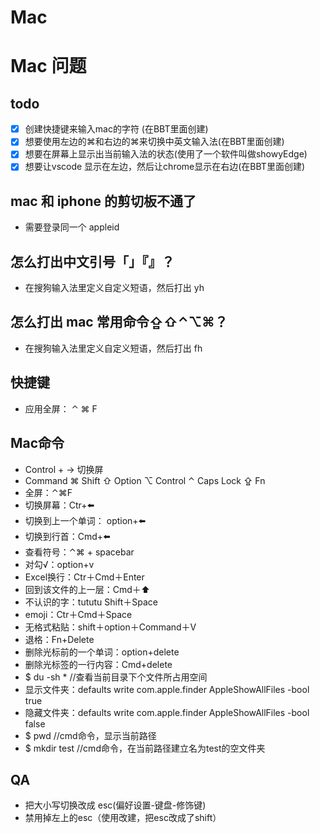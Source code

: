 # Mac

# Mac 问题

## todo

- [x]  创建快捷键来输入mac的字符 (在BBT里面创建)
- [x]  想要使用左边的⌘和右边的⌘来切换中英文输入法(在BBT里面创建)
- [x]  想要在屏幕上显示出当前输入法的状态(使用了一个软件叫做showyEdge)
- [x]  想要让vscode 显示在左边，然后让chrome显示在右边(在BBT里面创建)

## mac 和 iphone 的剪切板不通了

- 需要登录同一个 appleid

## 怎么打出中文引号「」『』？

- 在搜狗输入法里定义自定义短语，然后打出 yh

## 怎么打出 mac 常用命令⇪⇧⌃⌥⌘？

- 在搜狗输入法里定义自定义短语，然后打出 fh

## 快捷键

- 应用全屏： ⌃ ⌘ F
<!-- - 应用最大化： -->

## Mac命令

- Control + → 切换屏
- Command ⌘ Shift ⇧ Option ⌥ Control ⌃ Caps Lock ⇪ Fn
- 全屏：⌃⌘F
- 切换屏幕：Ctr+⬅️
- 切换到上一个单词： option+⬅️
- 切换到行首：Cmd+⬅️
- 查看符号：⌃⌘ + spacebar
- 对勾√：option+v
- Excel换行：Ctr＋Cmd＋Enter
- 回到该文件的上一层：Cmd＋⬆️
- 不认识的字：tututu Shift＋Space
- emoji：Ctr＋Cmd＋Space
- 无格式粘贴：shift＋option＋Command＋V
- 退格：Fn+Delete
- 删除光标前的一个单词：option+delete
- 删除光标签的一行内容：Cmd+delete
- $ du -sh * //查看当前目录下个文件所占用空间
- 显示文件夹：defaults write com.apple.finder AppleShowAllFiles -bool true
- 隐藏文件夹：defaults write com.apple.finder AppleShowAllFiles -bool false
- $ pwd //cmd命令，显示当前路径
- $ mkdir test //cmd命令，在当前路径建立名为test的空文件夹

## QA

- 把大小写切换改成 esc(偏好设置-键盘-修饰键)
- 禁用掉左上的esc（使用改建，把esc改成了shift）